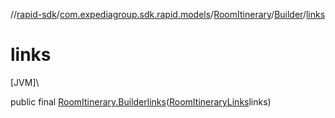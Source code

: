 //[rapid-sdk](../../../../index.md)/[com.expediagroup.sdk.rapid.models](../../index.md)/[RoomItinerary](../index.md)/[Builder](index.md)/[links](links.md)

# links

[JVM]\

public final [RoomItinerary.Builder](index.md)[links](links.md)([RoomItineraryLinks](../../-room-itinerary-links/index.md)links)
